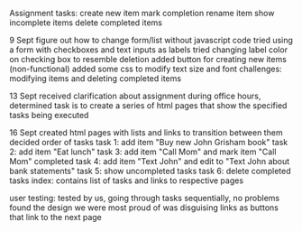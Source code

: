 Assignment tasks:
create new item
mark completion
rename item
show incomplete items
delete completed items

9 Sept
figure out how to change form/list without javascript code
tried using a form with checkboxes and text inputs as labels
tried changing label color on checking box to resemble deletion
added button for creating new items (non-functional)
added some css to modify text size and font
challenges: modifying items and deleting completed items

13 Sept
received clarification about assignment during office hours, 
determined task is to create a series of html pages that show
the specified tasks being executed

16 Sept
created html pages with lists and links to transition between them
decided order of tasks
task 1: add item "Buy new John Grisham book"
task 2: add item "Eat lunch"
task 3: add item "Call Mom" and mark item "Call Mom" completed
task 4: add item "Text John" and edit to "Text John about bank statements"
task 5: show uncompleted tasks
task 6: delete completed tasks
index: contains list of tasks and links to respective pages



user testing: tested by us, going through tasks sequentially, no
problems found
the design we were most proud of was disguising links as buttons that
link to the next page



